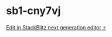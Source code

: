 # sb1-cny7vj

[Edit in StackBlitz next generation editor ⚡️](https://stackblitz.com/~/github.com/morispolanco/sb1-cny7vj)